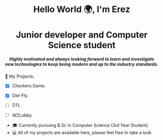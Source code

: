 <h1 align="center">Hello World 🌍, I'm Erez</h1>
<h1 align="center">Junior developer and Computer Science student</h2>
<h5 align="center">Highly motivated and always looking forward to learn and investigate new technologies to keep being modern and up to the industry standards.</h5>


🔭 My Projects:
- [x] Checkers Game.
- [x] Die! Fly. 
- [ ] DTL
- [ ] WZLobby 


- 🎓 Currently pursuing B.Sc in Computer Science (3rd Year Student).
- 💻 All of my projects are available here, please feel free to take a look.

